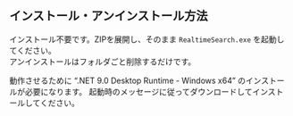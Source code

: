## インストール・アンインストール方法

  インストール不要です。ZIPを展開し、そのまま `RealtimeSearch.exe` を起動してください。  
  アンインストールはフォルダごと削除するだけです。

  動作させるために “.NET 9.0 Desktop Runtime - Windows x64” のインストールが必要になります。 起動時のメッセージに従ってダウンロードしてインストールしてください。
